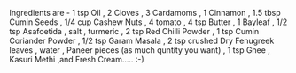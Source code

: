 Ingredients are - 1 tsp Oil , 2 Cloves , 3 Cardamoms , 1 Cinnamon , 1.5 tbsp Cumin Seeds , 1/4 cup Cashew Nuts , 4 tomato , 4 tsp Butter , 1 Bayleaf , 1/2 tsp Asafoetida , salt , turmeric , 2 tsp Red Chilli Powder , 1 tsp Cumin Coriander Powder , 1/2 tsp Garam Masala , 2 tsp crushed Dry Fenugreek leaves , water , Paneer pieces (as much quntity you want) , 1 tsp Ghee , Kasuri Methi ,and Fresh Cream..... :-)